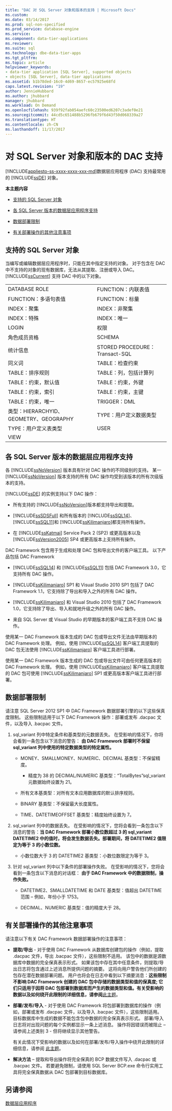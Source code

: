 ```yaml
---
title: "DAC 对 SQL Server 对象和版本的支持 | Microsoft Docs"
ms.custom: 
ms.date: 03/14/2017
ms.prod: sql-non-specified
ms.prod_service: database-engine
ms.service: 
ms.component: data-tier-applications
ms.reviewer: 
ms.suite: sql
ms.technology: dbe-data-tier-apps
ms.tgt_pltfrm: 
ms.topic: article
helpviewer_keywords:
- data-tier application [SQL Server], supported objects
- objects [SQL Server], data-tier applications
ms.assetid: b1b78ded-16c0-4d69-8657-ec57925e68fd
caps.latest.revision: "19"
author: JennieHubbard
ms.author: jhubbard
manager: jhubbard
ms.workload: On Demand
ms.openlocfilehash: 939f92fab054aefc60c23500ed6207c3adef0e21
ms.sourcegitcommit: 44cd5c651488b5296fb679f6d43f50d068339a27
ms.translationtype: HT
ms.contentlocale: zh-CN
ms.lasthandoff: 11/17/2017
---
```

# <a name="dac-support-for-sql-server-objects-and-versions"></a>对 SQL Server 对象和版本的 DAC 支持
[!INCLUDE[appliesto-ss-xxxx-xxxx-xxx-md](../../includes/appliesto-ss-xxxx-xxxx-xxx-md.md)]数据层应用程序 (DAC) 支持最常用的 [!INCLUDE[ssDE](../../includes/ssde-md.md)] 对象。  
  
 **本主题内容**  
  
-   [支持的 SQL Server 对象](#SupportedObjects)  
  
-   [各 SQL Server 版本的数据层应用程序支持](#SupportByVersion)  
  
-   [数据部署限制](#DeploymentLimitations)  
  
-   [有关部署操作的其他注意事项](#Considerations)  
  
##  <a name="SupportedObjects"></a> 支持的 SQL Server 对象  
 当编写或编辑数据层应用程序时，只能在其中指定支持的对象。 对于包含在 DAC 中不支持的对象的现有数据库，无法从其提取、注册或导入 DAC。 [!INCLUDE[ssCurrent](../../includes/sscurrent-md.md)] 支持 DAC 中的以下对象。  
  
|||  
|-|-|  
|DATABASE ROLE|FUNCTION：内联表值|  
|FUNCTION：多语句表值|FUNCTION：标量|  
|INDEX：聚集|INDEX：非聚集|  
|INDEX：特殊|INDEX：唯一|  
|LOGIN|权限|  
|角色成员资格|SCHEMA|  
|统计信息|STORED PROCEDURE：Transact-SQL|  
|同义词|TABLE：检查约束|  
|TABLE：排序规则|TABLE：列，包括计算列|  
|TABLE：约束，默认值|TABLE：约束，外键|  
|TABLE：约束，索引|TABLE：约束，主键|  
|TABLE：约束，唯一|TRIGGER：DML|  
|类型：HIERARCHYID、GEOMETRY、GEOGRAPHY|TYPE：用户定义数据类型|  
|TYPE：用户定义表类型|USER|  
|VIEW||  
  
##  <a name="SupportByVersion"></a> 各 SQL Server 版本的数据层应用程序支持  
 各 [!INCLUDE[ssNoVersion](../../includes/ssnoversion-md.md)] 版本具有针对 DAC 操作的不同级别的支持。 某一 [!INCLUDE[ssNoVersion](../../includes/ssnoversion-md.md)] 版本支持的所有 DAC 操作均受到该版本的所有次级版本的支持。  
  
 [!INCLUDE[ssDE](../../includes/ssde-md.md)] 的实例支持以下 DAC 操作：  
  
-   所有支持的 [!INCLUDE[ssNoVersion](../../includes/ssnoversion-md.md)]版本都支持导出和提取。  
  
-   [!INCLUDE[ssSDSFull](../../includes/sssdsfull-md.md)] 和所有版本的 [!INCLUDE[ssSQL14](../../includes/sssql14-md.md)]、 [!INCLUDE[ssSQL11](../../includes/sssql11-md.md)]和 [!INCLUDE[ssKilimanjaro](../../includes/sskilimanjaro-md.md)]都支持所有操作。  
  
-   在 [!INCLUDE[ssKatmai](../../includes/sskatmai-md.md)] Service Pack 2 (SP2) 或更高版本以及 [!INCLUDE[ssVersion2005](../../includes/ssversion2005-md.md)] SP4 或更高版本上支持所有操作。  
  
 DAC Framework 包含用于生成和处理 DAC 包和导出文件的客户端工具。 以下产品包括 DAC Framework  
  
-   [!INCLUDE[ssSQL14](../../includes/sssql14-md.md)] 和 [!INCLUDE[ssSQL11](../../includes/sssql11-md.md)] 包括 DAC Framework 3.0，它支持所有 DAC 操作。  
  
-   [!INCLUDE[ssKilimanjaro](../../includes/sskilimanjaro-md.md)] SP1 和 Visual Studio 2010 SP1 包括了 DAC Framework 1.1，它支持除了导出和导入之外的所有 DAC 操作。  
  
-   [!INCLUDE[ssKilimanjaro](../../includes/sskilimanjaro-md.md)] 和 Visual Studio 2010 包括了 DAC Framework 1.0，它支持除了导出、导入和就地升级之外的所有 DAC 操作。  
  
-   来自 SQL Server 或 Visual Studio 的早期版本的客户端工具不支持 DAC 操作。  
  
 使用某一 DAC Framework 版本生成的 DAC 包或导出文件无法由早期版本的 DAC Framework 处理。 例如，使用 [!INCLUDE[ssSQL14](../../includes/sssql14-md.md)] 客户端工具提取的 DAC 包无法使用 [!INCLUDE[ssKilimanjaro](../../includes/sskilimanjaro-md.md)] 客户端工具进行部署。  
  
 使用某一 DAC Framework 版本生成的 DAC 包或导出文件可由任何更高版本的 DAC Framework 处理。 例如，使用 [!INCLUDE[ssKilimanjaro](../../includes/sskilimanjaro-md.md)] 客户端工具提取的 DAC 包可使用 [!INCLUDE[ssKilimanjaro](../../includes/sskilimanjaro-md.md)] SP1 或更高版本客户端工具进行部署。  
  
##  <a name="DeploymentLimitations"></a> 数据部署限制  
 请注意 SQL Server 2012 SP1 中 DAC Framework 数据部署引擎的以下这些保真度限制。 这些限制适用于以下 DAC Framework 操作：部署或发布 .dacpac 文件，以及导入 .bacpac 文件。  
  
1.  sql_variant 列中特定条件和基类型的元数据丢失。 在受影响的情况下，你将会看到一条包含以下消息的警告：  **由 DAC Framework 部署时不保留 sql_variant 列中使用的特定数据类型的特定属性。**  
  
    -   MONEY、SMALLMONEY、NUMERIC、DECIMAL 基类型：不保留精度。  
  
        -   精度为 38 的 DECIMAL/NUMERIC 基类型：“TotalBytes”sql_variant 元数据始终设置为 21。  
  
    -   所有文本基类型：对所有文本应用数据库的默认排序规则。  
  
    -   BINARY 基类型：不保留最大长度属性。  
  
    -   TIME、DATETIMEOFFSET 基类型：精度始终设置为 7。  
  
2.  sql_variant 列中的数据丢失。 在受影响的情况下，您将会看到一条包含以下消息的警告：**当 DAC Framework 部署小数位数超过 3 的 sql_variant DATETIME2 中的值时，将会发生数据丢失。部署期间，将 DATETIME2 值限定为等于 3 的小数位数。**  
  
    -   小数位数大于 3 的 DATETIME2 基类型：小数位数限定为等于 3。  
  
3.  针对 sql_variant 列中以下条件的部署操作失败。 在受影响的情况下，您将会看到一条包含以下消息的对话框：  **由于 DAC Framework 中的数据限制，操作失败。**  
  
    -   DATETIME2、SMALLDATETIME 和 DATE 基类型：值超出 DATETIME 范围 – 例如，年份小于 1753。  
  
    -   DECIMAL、NUMERIC 基类型：值的精度大于 28。  
  
##  <a name="Considerations"></a> 有关部署操作的其他注意事项  
 请注意以下有关 DAC Framework 数据部署操作的注意事项：  
  
-   **提取/导出** - 对于使用 DAC Framework 从数据库创建包的操作（例如，提取 .dacpac 文件，导出 .bacpac 文件），这些限制不适用。 该包中的数据是源数据库中数据的完全保真表示形式。 如果该包中存在其中任意条件，则提取/导出日志将包含通过上述消息所提供问题的摘要。 这将向用户警告他们所创建的包存在潜在数据部署问题。 用户也将会在日志中看到以下摘要消息：**这些限制不影响 DAC Framework 创建的 DAC 包中存储的数据类型和值的保真度; 它们只适用于因将 DAC 包部署到数据库而产生的数据类型和值。有关受影响的数据以及如何绕开此限制的详细信息，请参阅**[此主题](http://go.microsoft.com/fwlink/?LinkId=267086)。  
  
-   **部署/发布/导入** - 对于使用 DAC Framework 将包部署到数据库的操作（例如，部署或发布 .dacpac 文件，以及导入 .bacpac 文件），这些限制适用。 目标数据库中生成的数据不能包含包中数据的完全保真表示形式。 部署/导入日志将对出现问题的每个实例都显示一条上述消息。 操作将因错误而被阻止 – 请参阅上述类别 3 - 但将继续显示其他警告。  
  
     有关此情况下受影响的数据以及如何在部署/发布/导入操作中绕开此限制的详细信息，请参阅 [此主题](http://go.microsoft.com/fwlink/?LinkId=267087)。  
  
-   **解决方法** – 提取和导出操作将完全保真的 BCP 数据文件写入 .dacpac 或 .bacpac 文件。 若要避免限制，请使用 SQL Server BCP.exe 命令行实用工具将完全保真数据从 DAC 包部署到目标数据库。  
  
## <a name="see-also"></a>另请参阅  
 [数据层应用程序](../../relational-databases/data-tier-applications/data-tier-applications.md)  
  
  
